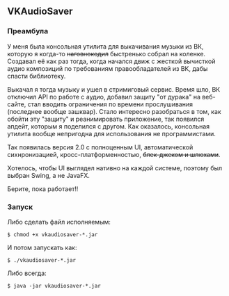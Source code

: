 ## VKAudioSaver

### Преамбула

У меня была консольная утилита для выкачивания музыки из ВК, которую я когда-то ~~наговнокодил~~ 
быстренько собрал на коленке. Создавал её как раз тогда, когда начался движ с жесткой вычисткой аудио 
композиций по требованиям правообладателей из ВК, дабы спасти библиотеку. 

Выкачал я тогда музыку и ушел в стримиговый сервис. Время шло, ВК отключил API по работе с аудио, 
добавил защиту "от дурака" на веб-сайте, стал вводить ограничения по времени прослушивания (последнее вообще зашквар). 
Стало интересно разобраться в том, как обойти эту "защиту" и реанимировать приложение, так появился апдейт, которым я 
поделился с другом. Как оказалось, консольная утилита вообще непригодна для использования не программистами.

Так появилась версия 2.0 с полноценным UI, автоматической сихнронизацией, кросс-платформенностью, 
~~блек-джеком и шлюхами~~.

Хотелось, чтобы UI выглядел нативно на каждой системе, поэтому был выбран Swing, а не JavaFX.

Берите, пока работает!!

### Запуск

Либо сделать файл исполняемым:

```$ chmod +x vkaudiosaver-*.jar```

И потом запускать как:

```$ ./vkaudiosaver-*.jar```

Либо всегда:

```$ java -jar vkaudiosaver-*.jar```